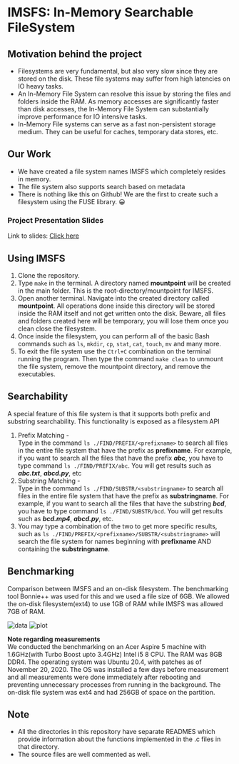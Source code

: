 # IMSFS: In-Memory Searchable FileSystem


## Motivation behind the project
* Filesystems are very fundamental, but also very slow since they are stored on the disk. These file systems may suffer from high latencies on IO heavy tasks.
* An In-Memory File System can resolve this issue by storing the files and folders inside the RAM. As memory accesses are significantly faster than disk accesses, the In-Memory File System can substantially improve performance for IO intensive tasks.
* In-Memory File systems can serve as a fast non-persistent storage medium. They can be useful for caches, temporary data stores, etc.

## Our Work
* We have created a file system names IMSFS which completely resides in memory. 
* The file system also supports search based on metadata
* There is nothing like this on Github! We are the first to create such a filesystem using the FUSE library. 😀

### Project Presentation Slides
Link to slides: [Click here](https://drive.google.com/file/d/1fMk7OI1M5Z2TRFJGjhrpfwKQZ7QEQ7mL/view?usp=sharing) 


## Using IMSFS

1. Clone the repository. 
2. Type `make` in the terminal. A directory named **mountpoint** will be created in the main folder. This is the root-directory/mountpoint for IMSFS.
3. Open another terminal. Navigate into the created directory called **mountpoint**. All operations done inside this directory will be stored inside the RAM itself and not get written onto the disk. Beware, all files and folders created here will be temporary, you will lose them once you clean close the filesystem.
4. Once inside the filesystem, you can perform all of the basic Bash commands such as `ls`, `mkdir`, `cp`, `stat`, `cat`, `touch`, `mv` and many more.
5. To exit the file system use the `Ctrl+C` combination on the terminal running the program. Then type the command `make clean` to unmount the file system, remove the mountpoint directory, and remove the executables.

## Searchability
A special feature of this file system is that it supports both prefix and substring searchability. This functionality is exposed as a filesystem API
1. Prefix Matching - <br>
Type in the command `ls ./FIND/PREFIX/<prefixname>` to search all files in the entire file system that have the prefix as **prefixname**. For example, if you want to search all the files that have the prefix **_abc_**, you have to type command `ls ./FIND/PREFIX/abc`. You will get results such as **_abc.txt_**, **_abcd.py_**, etc
2. Substring Matching - <br>
 Type in the command `ls ./FIND/SUBSTR/<substringname>` to search all files in the entire file system that have the prefix as **substringname**. For example, if you want to search all the files that have the substring **_bcd_**, you have to type command `ls ./FIND/SUBSTR/bcd`. You will get results such as **_bcd.mp4_**, **_abcd.py_**, etc.
3. You may type a combination of the two to get more specific results, such as `ls ./FIND/PREFIX/<prefixname>/SUBSTR/<substringname>` will search the file system for names beginning with **prefixname** AND containing the **substringname**.


## Benchmarking
Comparison between IMSFS and an on-disk filesystem. The benchmarking tool Bonnie++ was used for this and we used a file size of 6GB. We allowed the on-disk filesystem(ext4) to use 1GB of RAM while IMSFS was allowed 7GB of RAM. 

![data](../assets/data.png)
![plot](../assets/plot.png)

**Note regarding measurements**    
We conducted the benchmarking on an Acer Aspire 5 machine with 1.6GHz(with Turbo Boost upto 3.4GHz) Intel i5 8 CPU. The RAM was 8GB DDR4. The operating system was Ubuntu 20.4, with patches as of November 20, 2020. The OS was installed a few days before measurement and all measurements were done immediately after rebooting and preventing unnecessary processes from running in the background. The on-disk file system was ext4 and had 256GB of space on the partition.


## Note
* All the directories in this repository have separate READMES which provide information about the functions implemented in the .c files in that directory.
* The source files are well commented as well.









